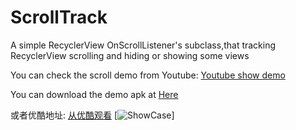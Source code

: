 # ScrollTrack
A simple RecyclerView OnScrollListener's subclass,that tracking RecyclerView scrolling and hiding or showing some views


You can check the scroll demo from Youtube:
[Youtube show demo](https://youtu.be/EfIEinYBpfI)

You can download the demo apk at [Here](https://play.google.com/store/apps/details?id=com.beak.scrolltrack)

或者优酷地址:
[从优酷观看](http://v.youku.com/v_show/id_XMTM1NzQ3ODA5Mg==.html)
[![ShowCase](https://lh3.googleusercontent.com/-YIjbKsFv8GQ/VhpZNBYNm0I/AAAAAAAAEpg/Im5sVKbJGg8/w852-h1514/QQ20151011-0%25402x.png=108x192)]
